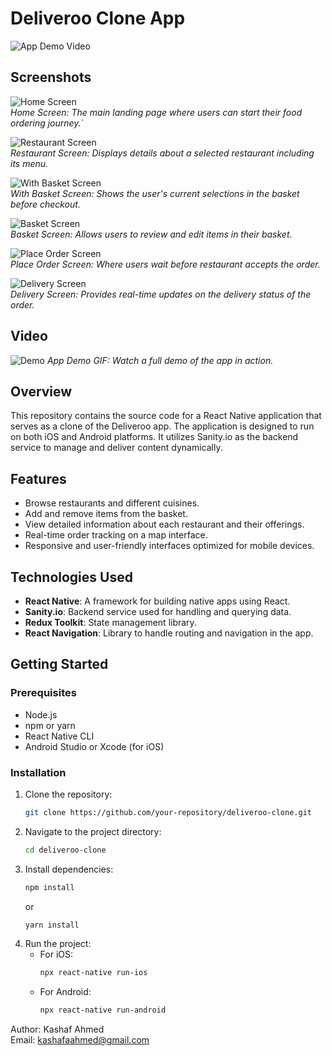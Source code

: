 # Deliveroo Clone App

![App Demo Video](./assets/orderLoading.gif)

## Screenshots

![Home Screen](./static/HomeScreen.png)  
_Home Screen: The main landing page where users can start their food ordering journey._`

![Restaurant Screen](./static/RestaurantScreen.png)  
_Restaurant Screen: Displays details about a selected restaurant including its menu._

![With Basket Screen](./static/WithBasket.png)  
_With Basket Screen: Shows the user's current selections in the basket before checkout._

![Basket Screen](./static/BasketScreen.png)  
_Basket Screen: Allows users to review and edit items in their basket._

![Place Order Screen](./static/PlaceOrderScreen.png)  
_Place Order Screen: Where users wait before restaurant accepts the order._

![Delivery Screen](./static/DeliveryScreen.png)  
_Delivery Screen: Provides real-time updates on the delivery status of the order._

## Video

![Demo](./static/demo.gif)
_App Demo GIF: Watch a full demo of the app in action._

## Overview

This repository contains the source code for a React Native application that serves as a clone of the Deliveroo app. The application is designed to run on both iOS and Android platforms. It utilizes Sanity.io as the backend service to manage and deliver content dynamically.

## Features

- Browse restaurants and different cuisines.
- Add and remove items from the basket.
- View detailed information about each restaurant and their offerings.
- Real-time order tracking on a map interface.
- Responsive and user-friendly interfaces optimized for mobile devices.

## Technologies Used

- **React Native**: A framework for building native apps using React.
- **Sanity.io**: Backend service used for handling and querying data.
- **Redux Toolkit**: State management library.
- **React Navigation**: Library to handle routing and navigation in the app.

## Getting Started

### Prerequisites

- Node.js
- npm or yarn
- React Native CLI
- Android Studio or Xcode (for iOS)

### Installation

1. Clone the repository:
   ```bash
   git clone https://github.com/your-repository/deliveroo-clone.git
   ```
2. Navigate to the project directory:
   ```bash
   cd deliveroo-clone
   ```
3. Install dependencies:
   ```bash
   npm install
   ```
   or
   ```bash
   yarn install
   ```
4. Run the project:
   - For iOS:
     ```bash
     npx react-native run-ios
     ```
   - For Android:
     ```bash
     npx react-native run-android
     ```

Author: Kashaf Ahmed  
Email: kashafaahmed@gmail.com
